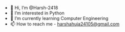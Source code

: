 - 👋 Hi, I’m @Harsh-2418
- 👀 I’m interested in Python
- 🌱 I’m currently learning Computer Engineering
- 📫 How to reach me - harshahuja24105@gmail.com

<!---
Harsh-2418/Harsh-2418 is a ✨ special ✨ repository because its `README.md` (this file) appears on your GitHub profile.
You can click the Preview link to take a look at your changes.
--->
